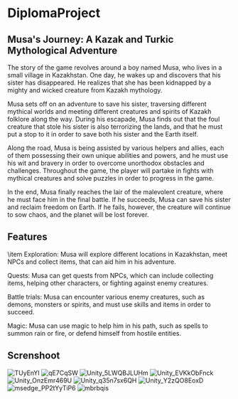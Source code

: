 # DiplomaProject
## Musa's Journey: A Kazak and Turkic Mythological Adventure
The story of the game revolves around a boy named Musa, who lives in a small village in Kazakhstan. One day, he wakes up and discovers that his sister has disappeared. He realizes that she has been kidnapped by a mighty and wicked creature from Kazakh mythology.

Musa sets off on an adventure to save his sister, traversing different mythical worlds and meeting different creatures and spirits of Kazakh folklore along the way. During his escapade, Musa finds out that the foul creature that stole his sister is also terrorizing the lands, and that he must put a stop to it in order to save both his sister and the Earth itself.

Along the road, Musa is being assisted by various helpers and allies, each of them possessing their own unique abilities and powers, and he must use his wit and bravery in order to overcome unorthodox obstacles and challenges. Throughout the game, the player will partake in fights with mythical creatures and solve puzzles in order to progress in the game.

In the end, Musa finally reaches the lair of the malevolent creature, where he must face him in the final battle. If he succeeds, Musa can save his sister and reclaim freedom on Earth. If he fails, however, the creature will continue to sow chaos, and the planet will be lost forever.

## Features
\item Exploration: Musa will explore different locations in Kazakhstan, meet NPCs and collect items, that can aid him in his adventure.

Quests: Musa can get quests from NPCs, which can include collecting items, helping other characters, or fighting against enemy creatures.

Battle trials: Musa can encounter various enemy creatures, such as demons, monsters or spirits, and must use skills and items in order to succeed.

Magic: Musa can use magic to help him in his path, such as spells to summon rain or fire, or defend himself from hostile entities.

## Screnshoot
![TUyEnYI](https://github.com/Kp0LiK/DiplomaProject/assets/75574576/65cd7625-4750-4b4e-a8b8-90341ac1730a) 
![qE7CqSW](https://github.com/Kp0LiK/DiplomaProject/assets/75574576/787cbc03-ccee-4910-b0f8-262e925ce625)
![Unity_5LWQBJLUHm](https://github.com/Kp0LiK/DiplomaProject/assets/75574576/24231a2d-9895-422d-8f36-7b8691ff503e)
![Unity_EVKkObFnck](https://github.com/Kp0LiK/DiplomaProject/assets/75574576/3a120479-109e-4908-8823-ee98ea35549e)
![Unity_OnzEmr469U](https://github.com/Kp0LiK/DiplomaProject/assets/75574576/21df3b42-db16-41b7-805a-77120b99587e)
![Unity_q35n7sx6QH](https://github.com/Kp0LiK/DiplomaProject/assets/75574576/c6ddc27e-7217-49f1-a1d6-531043386e1a)
![Unity_Y2zQO8EoxD](https://github.com/Kp0LiK/DiplomaProject/assets/75574576/46f8fb1e-76a5-406e-8a4e-1f4c740e1939)
![msedge_PP2tYyTiP6](https://github.com/Kp0LiK/DiplomaProject/assets/75574576/da880e2b-b01b-471c-8f87-970928f57b00)
![mbrbqis](https://github.com/Kp0LiK/DiplomaProject/assets/75574576/0405b60e-e04d-47d9-b173-6cb59712bffc)
